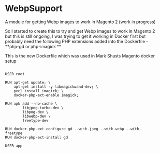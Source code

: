 # WebpSupport
A module for getting Webp images to work in Magento 2 (work in progress)

So I started to create this to try and get Webp images to work in Magento 2 but this is still ongoing, I was trying to get it working in Docker first but probably need the following PHP extensions added into the Dockerfile -  **php-gd or php-imagick **

This is the new Dockerfile which was used in Mark Shusts Magento docker setup

```FROM markoshust/magento-php:8.3-fpm-1

USER root

RUN apt-get update; \
    apt-get install -y libmagickwand-dev; \
    pecl install imagick; \
    docker-php-ext-enable imagick;

RUN apk add --no-cache \
        libjpeg-turbo-dev \
        libpng-dev \
        libwebp-dev \
        freetype-dev

RUN docker-php-ext-configure gd --with-jpeg --with-webp --with-freetype
RUN docker-php-ext-install gd

USER app


